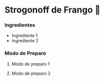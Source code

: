 # Strogonoff de Frango :chicken:



### Ingredientes

- Ingrediente 1
- Ingrediente 2



### Modo de Preparo

1. Modo de preparo 1

2. Modo de preparo 2

   

